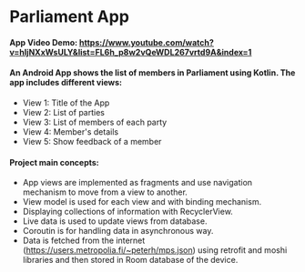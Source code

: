 
# Parliament App

#### App Video Demo: https://www.youtube.com/watch?v=hljNXxWsULY&list=FL6h_p8w2vQeWDL267vrtd9A&index=1

#### An Android App shows the list of members in Parliament using Kotlin. The app includes different views:

- View 1: Title of the App
- View 2: List of parties 
- View 3: List of members of each party
- View 4: Member's details
- View 5: Show feedback of a member

#### Project main concepts:

- App views are implemented as fragments and use navigation mechanism to move from a view to another.
- View model is used for each view and with binding mechanism.
- Displaying collections of information with RecyclerView.
- Live data is used to update views from database.
- Coroutin is for handling data in asynchronous way.
- Data is fetched from the internet (https://users.metropolia.fi/~peterh/mps.json) using retrofit and moshi libraries and then stored in Room database of the device.
